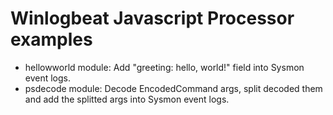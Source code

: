# Winlogbeat Javascript Processor examples

* hellowworld module: Add "greeting: hello, world!" field into Sysmon event logs.
* psdecode module: Decode EncodedCommand args, split decoded them and add the splitted args into Sysmon event logs.

